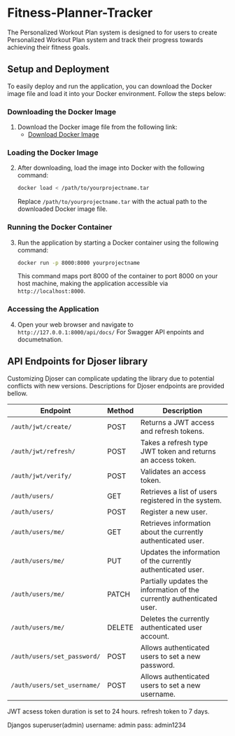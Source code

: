# Fitness-Planner-Tracker

The Personalized Workout Plan system is designed to for users to create Personalized Workout Plan system and track their progress towards achieving their fitness goals. 

## Setup and Deployment

To easily deploy and run the application, you can download the Docker image file and load it into your Docker environment. Follow the steps below:

### Downloading the Docker Image

1. Download the Docker image file from the following link:
    - [Download Docker Image](https://drive.google.com/drive/folders/1VPkCbyzDSEzE5bobjK5ydepRyzF8KfhZ?usp=drive_link)

### Loading the Docker Image

2. After downloading, load the image into Docker with the following command:
    ```bash
    docker load < /path/to/yourprojectname.tar
    ```
    Replace `/path/to/yourprojectname.tar` with the actual path to the downloaded Docker image file.

### Running the Docker Container

3. Run the application by starting a Docker container using the following command:
    ```bash
    docker run -p 8000:8000 yourprojectname
    ```
    This command maps port 8000 of the container to port 8000 on your host machine, making the application accessible via `http://localhost:8000`.

### Accessing the Application

4. Open your web browser and navigate to `http://127.0.0.1:8000/api/docs/` For Swagger API enpoints and documetnation.

## API Endpoints for Djoser library

Customizing Djoser can complicate updating the library due to potential conflicts with new versions. Descriptions for Djoser endpoints are provided bellow. 

| Endpoint                   | Method | Description                                                          |
|----------------------------|--------|----------------------------------------------------------------------|
| `/auth/jwt/create/`        | POST   | Returns a JWT access and refresh tokens.                             |
| `/auth/jwt/refresh/`       | POST   | Takes a refresh type JWT token and returns an access token.         |
| `/auth/jwt/verify/`        | POST   | Validates an access token.                                           |
| `/auth/users/`             | GET    | Retrieves a list of users registered in the system.                 |
| `/auth/users/`             | POST   | Register a new user.                                                 |
| `/auth/users/me/`          | GET    | Retrieves information about the currently authenticated user.       |
| `/auth/users/me/`          | PUT    | Updates the information of the currently authenticated user.        |
| `/auth/users/me/`          | PATCH  | Partially updates the information of the currently authenticated user. |
| `/auth/users/me/`          | DELETE | Deletes the currently authenticated user account.                    |
| `/auth/users/set_password/`| POST   | Allows authenticated users to set a new password.                    |
| `/auth/users/set_username/`| POST   | Allows authenticated users to set a new username.                    |


JWT acsess token duration is set to 24 hours. refresh token to 7 days.

Djangos superuser(admin)
username: admin
pass: admin1234  

